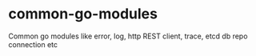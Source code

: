 # common-go-modules
Common go modules like error, log, http REST client, trace, etcd db repo connection etc
